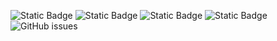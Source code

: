 ![Static Badge](https://img.shields.io/badge/blacklists-60-000000) ![Static Badge](https://img.shields.io/badge/blacklisted-2685141-cc0000) ![Static Badge](https://img.shields.io/badge/whitelisted-2245-00CC00) ![Static Badge](https://img.shields.io/badge/streaming_blacklist-28107-000000) ![GitHub issues](https://img.shields.io/github/issues/fabriziosalmi/blacklists)
